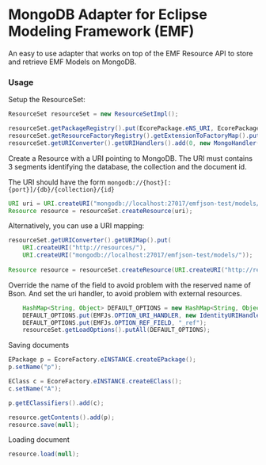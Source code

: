 # MongoDB Adapter for Eclipse Modeling Framework (EMF)

An easy to use adapter that works on top of the EMF Resource API to store and retrieve EMF Models on MongoDB.

### Usage

Setup the ResourceSet:

```java
ResourceSet resourceSet = new ResourceSetImpl();

resourceSet.getPackageRegistry().put(EcorePackage.eNS_URI, EcorePackage.eINSTANCE);
resourceSet.getResourceFactoryRegistry().getExtensionToFactoryMap().put("*", new JsonResourceFactory());
resourceSet.getURIConverter().getURIHandlers().add(0, new MongoHandler());
```

Create a Resource with a URI pointing to MongoDB. The URI must contains 3 segments identifying the database, the collection and the document id.

The URI should have the form ```mongodb://{host}[:{port}]/{db}/{collection}/{id}```

```java
URI uri = URI.createURI("mongodb://localhost:27017/emfjson-test/models/model1");
Resource resource = resourceSet.createResource(uri);
```

Alternatively, you can use a URI mapping:

```java
resourceSet.getURIConverter().getURIMap().put(
	URI.createURI("http://resources/"), 
	URI.createURI("mongodb://localhost:27017/emfjson-test/models/"));
	
Resource resource = resourceSet.createResource(URI.createURI("http://resources/model1"));
```

Override the name of the field to avoid problem with the reserved name of Bson. And set the uri handler, to avoid problem with external resources.

```java
	HashMap<String, Object> DEFAULT_OPTIONS = new HashMap<String, Object>();
	DEFAULT_OPTIONS.put(EMFJs.OPTION_URI_HANDLER, new IdentityURIHandler());
	DEFAULT_OPTIONS.put(EMFJs.OPTION_REF_FIELD, "_ref");
	resourceSet.getLoadOptions().putAll(DEFAULT_OPTIONS);
```

Saving documents

```java
EPackage p = EcoreFactory.eINSTANCE.createEPackage();
p.setName("p");

EClass c = EcoreFactory.eINSTANCE.createEClass();
c.setName("A");

p.getEClassifiers().add(c);

resource.getContents().add(p);
resource.save(null);
```

Loading document

```java
resource.load(null);
```
